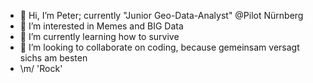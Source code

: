 - 👋 Hi, I’m Peter; currently "Junior Geo-Data-Analyst" @Pilot Nürnberg
- 👀 I’m interested in Memes and BIG Data
- 🌱 I’m currently learning how to survive
- 💞️ I’m looking to collaborate on coding, because gemeinsam versagt sichs am besten
- \m/ 'Rock'

<!---
LutraphobicOtter/LutraphobicOtter is a ✨ special ✨ repository because its `README.md` (this file) appears on your GitHub profile.
You can click the Preview link to take a look at your changes.
--->

